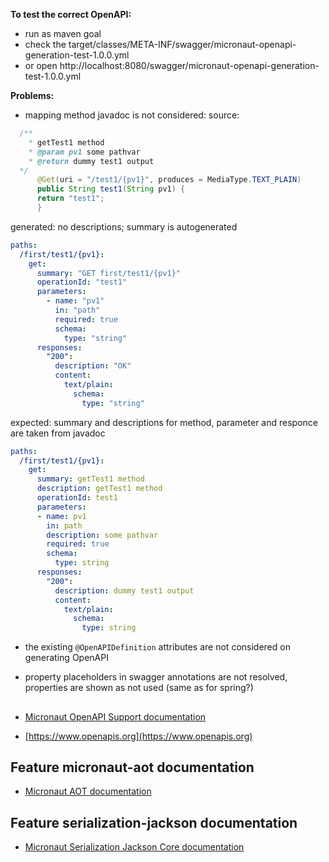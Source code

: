 **To test the correct OpenAPI:**
- run as maven goal
- check the target/classes/META-INF/swagger/micronaut-openapi-generation-test-1.0.0.yml
- or open
http://localhost:8080/swagger/micronaut-openapi-generation-test-1.0.0.yml


**Problems:**
- mapping method javadoc is not considered:
  source:
```java
  /**
    * getTest1 method
    * @param pv1 some pathvar
    * @return dummy test1 output
  */
      @Get(uri = "/test1/{pv1}", produces = MediaType.TEXT_PLAIN)
      public String test1(String pv1) {
      return "test1";
      }
```
  generated: no descriptions; summary is autogenerated
```yaml
paths:
  /first/test1/{pv1}:
    get:
      summary: "GET first/test1/{pv1}"
      operationId: "test1"
      parameters:
        - name: "pv1"
          in: "path"
          required: true
          schema:
            type: "string"
      responses:
        "200":
          description: "OK"
          content:
            text/plain:
              schema:
                type: "string"
```
expected: summary and descriptions for method, parameter and responce are taken from javadoc
```yaml
paths:
  /first/test1/{pv1}:
    get:
      summary: getTest1 method
      description: getTest1 method
      operationId: test1
      parameters:
      - name: pv1
        in: path
        description: some pathvar
        required: true
        schema:
          type: string
      responses:
        "200":
          description: dummy test1 output
          content:
            text/plain:
              schema:
                type: string
```
- the existing `@OpenAPIDefinition` attributes are not considered on generating OpenAPI

- property placeholders in swagger annotations are not resolved, properties are shown as not used
  (same as for spring?)


## 
- [Micronaut OpenAPI Support documentation](https://micronaut-projects.github.io/micronaut-openapi/latest/guide/index.html)

- [https://www.openapis.org](https://www.openapis.org)

## Feature micronaut-aot documentation

- [Micronaut AOT documentation](https://micronaut-projects.github.io/micronaut-aot/latest/guide/)



## Feature serialization-jackson documentation

- [Micronaut Serialization Jackson Core documentation](https://micronaut-projects.github.io/micronaut-serialization/latest/guide/)


